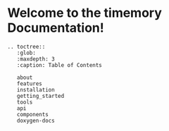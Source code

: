 # Welcome to the timemory Documentation!

```eval_rst
.. toctree::
   :glob:
   :maxdepth: 3
   :caption: Table of Contents

   about
   features
   installation
   getting_started
   tools
   api
   components
   doxygen-docs
```
